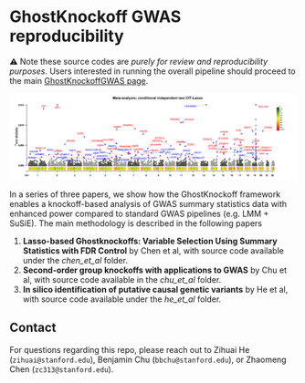 # GhostKnockoff GWAS reproducibility

:warning: Note these source codes are *purely for review and reproducibility purposes*. Users interested in running the overall pipeline should proceed to the main [GhostKnockoffGWAS page](https://github.com/biona001/GhostKnockoffGWAS). 

![fig1](Results/Rect_Manhtn.GhostKnockoffLasso_group_Meta-analysis.jpg)

In a series of three papers, we show how the GhostKnockoff framework enables a knockoff-based analysis of GWAS summary statistics data with enhanced power compared to standard GWAS pipelines (e.g. LMM + SuSiE). The main methodology is described in the following papers

1. **Lasso-based Ghostknockoffs: Variable Selection Using Summary Statistics with FDR Control** by Chen et al, with source code available under the *chen_et_al* folder.
2. **Second-order group knockoffs with applications to GWAS** by Chu et al, with source code available in the *chu_et_al* folder. 
3. **In silico identification of putative causal genetic variants** by He et al, with source code available under the *he_et_al* folder.

## Contact

For questions regarding this repo, please reach out to Zihuai He (`zihuai@stanford.edu`), Benjamin Chu (`bbchu@stanford.edu`), or Zhaomeng Chen (`zc313@stanford.edu`).
